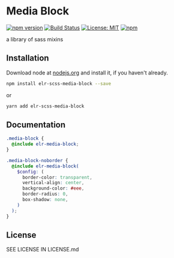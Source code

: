 # Media Block

[![npm version](http://img.shields.io/npm/v/elr-scss-media-block.svg)](https://www.npmjs.org/package/elr-scss-media-block)
[![Build Status](https://github.com/elr-scss-media-block/workflows/CI/badge.svg)](https://github.com/elr-scss-media-block/actions?workflow=CI)
[![License: MIT](https://img.shields.io/badge/License-MIT-yellow.svg)](https://opensource.org/licenses/MIT)
[![npm](https://img.shields.io/npm/dm/elr-scss-media-block.svg?style=flat)](https://npmjs.com/package/elr-scss-media-block)

a library of sass mixins

## Installation

Download node at [nodejs.org](http://nodejs.org) and install it, if you haven't already.

```sh
npm install elr-scss-media-block --save
```

or

```sh
yarn add elr-scss-media-block
```

## Documentation

```scss
.media-block {
  @include elr-media-block;
}
```

```scss
.media-block-noborder {
  @include elr-media-block(
    $config: (
      border-color: transparent,
      vertical-align: center,
      background-color: #eee,
      border-radius: 0,
      box-shadow: none,
    )
  );
}
```

## License

SEE LICENSE IN LICENSE.md
